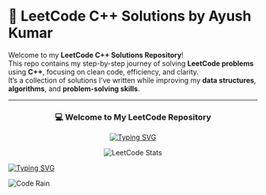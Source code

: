 # 🚀 LeetCode C++ Solutions by Ayush Kumar

Welcome to my **LeetCode C++ Solutions Repository**!  
This repo contains my step-by-step journey of solving **LeetCode problems** using **C++**, focusing on clean code, efficiency, and clarity.  
It’s a collection of solutions I’ve written while improving my **data structures**, **algorithms**, and **problem-solving skills**.

---

<div align="center">

### 💻 Welcome to My LeetCode Repository  
[![Typing SVG](https://readme-typing-svg.demolab.com?font=Fira+Code&weight=600&size=22&pause=1000&color=1ABC9C&center=true&vCenter=true&width=600&lines=450%2B+Problems+Solved;Focused+on+DSA+and+Optimization;Consistent+Every+Day+💪)](https://git.io/typing-svg)

![LeetCode Stats](https://leetcard.jacoblin.cool/ayush-kmr?theme=dark&font=Karma&ext=contest)

</div>


[![Typing SVG](https://readme-typing-svg.demolab.com?font=Fira+Code&weight=600&size=22&pause=1000&color=1ABC9C&center=true&vCenter=true&width=600&lines=Ayush+Kumar's+LeetCode+Journey;450%2B+DSA+Questions+Solved;Building+Logic+Everyday+🔥;Striving+for+Perfection+in+Code+💻)](https://git.io/typing-svg)


![Code Rain](https://i.giphy.com/media/v1.Y2lkPTc5MGI3NjExZzdhdnQ1M3FlYWFyNzYyNmN2Z2ptM2hhdmNhYjJrdHJ6Y3Q1emVnMCZlcD12MV9naWZzX3NlYXJjaCZjdD1n/Y8l4UQ1P1Kz2U/giphy.gif)


